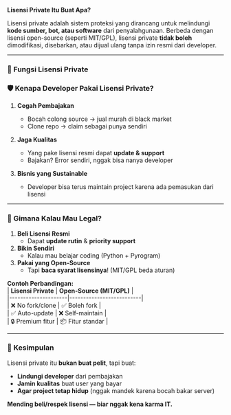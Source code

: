 **Lisensi Private Itu Buat Apa?**  

Lisensi private adalah sistem proteksi yang dirancang untuk melindungi **kode sumber, bot, atau software** dari penyalahgunaan. Berbeda dengan lisensi open-source (seperti MIT/GPL), lisensi private **tidak boleh** dimodifikasi, disebarkan, atau dijual ulang tanpa izin resmi dari developer.  

---

### **🔐 Fungsi Lisensi Private**  

### **🛡️ Kenapa Developer Pakai Lisensi Private?**  
1. **Cegah Pembajakan**  
   - Bocah colong source → jual murah di black market  
   - Clone repo → claim sebagai punya sendiri  

2. **Jaga Kualitas**  
   - Yang pake lisensi resmi dapat **update & support**  
   - Bajakan? Error sendiri, nggak bisa nanya developer  

3. **Bisnis yang Sustainable**  
   - Developer bisa terus maintain project karena ada pemasukan dari lisensi  

---

### **🚀 Gimana Kalau Mau Legal?**  
1. **Beli Lisensi Resmi**  
   - Dapat **update rutin** & **priority support**  
2. **Bikin Sendiri**  
   - Kalau mau belajar coding (Python + Pyrogram)  
3. **Pakai yang Open-Source**  
   - Tapi **baca syarat lisensinya**! (MIT/GPL beda aturan)  

**Contoh Perbandingan:**  
| **Lisensi Private** | **Open-Source (MIT/GPL)** |  
|---------------------|--------------------------|  
| ❌ No fork/clone | ✅ Boleh fork |  
| ✅ Auto-update | ❌ Self-maintain |  
| 🔒 Premium fitur | 📦 Fitur standar |  

---

### **📌 Kesimpulan**  
Lisensi private itu **bukan buat pelit**, tapi buat:  
- **Lindungi developer** dari pembajakan  
- **Jamin kualitas** buat user yang bayar  
- **Agar project tetap hidup** (nggak mandek karena bocah bakar server)  

**Mending beli/respek lisensi — biar nggak kena karma IT.**
